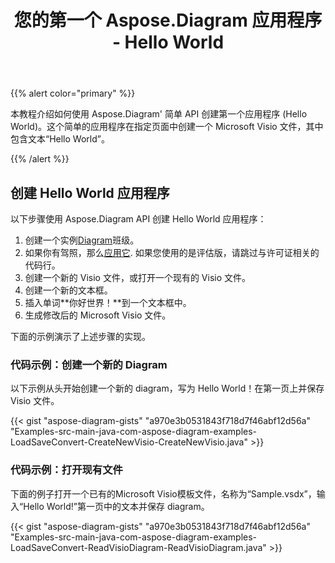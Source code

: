 ﻿---
title: 您的第一个 Aspose.Diagram 应用程序 - Hello World
type: docs
weight: 30
url: /zh/java/your-first-aspose-diagram-application-hello-world/
description: 本页介绍如何使用 Aspose.Diagram 库创建第一个应用程序。
---
{{% alert color="primary" %}}

本教程介绍如何使用 Aspose.Diagram' 简单 API 创建第一个应用程序 (Hello World)。这个简单的应用程序在指定页面中创建一个 Microsoft Visio 文件，其中包含文本“Hello World”。

{{% /alert %}}

## **创建 Hello World 应用程序**

以下步骤使用 Aspose.Diagram API 创建 Hello World 应用程序：

1. 创建一个实例[Diagram](https://reference.aspose.com/diagram/java/com.aspose.diagram/diagram)班级。
1. 如果你有驾照，那么[应用它](https://reference.aspose.com/diagram/java/com.aspose.diagram/License).
如果您使用的是评估版，请跳过与许可证相关的代码行。
1. 创建一个新的 Visio 文件，或打开一个现有的 Visio 文件。
1. 创建一个新的文本框。
1. 插入单词**你好世界！**到一个文本框中。
1. 生成修改后的 Microsoft Visio 文件。

下面的示例演示了上述步骤的实现。

### **代码示例：创建一个新的 Diagram**

以下示例从头开始创建一个新的 diagram，写为 Hello World！在第一页上并保存 Visio 文件。

{{< gist "aspose-diagram-gists" "a970e3b0531843f718d7f46abf12d56a" "Examples-src-main-java-com-aspose-diagram-examples-LoadSaveConvert-CreateNewVisio-CreateNewVisio.java" >}}

### **代码示例：打开现有文件**

下面的例子打开一个已有的Microsoft Visio模板文件，名称为“Sample.vsdx”，输入“Hello World!”第一页中的文本并保存 diagram。

{{< gist "aspose-diagram-gists" "a970e3b0531843f718d7f46abf12d56a" "Examples-src-main-java-com-aspose-diagram-examples-LoadSaveConvert-ReadVisioDiagram-ReadVisioDiagram.java" >}}

